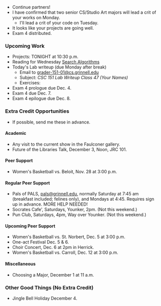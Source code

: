 * Continue partners!
* I have confirmed that two senior CS/Studio Art majors will lead a crit of
  your works on Monday.
    * I'll lead a crit of your code on Tuesday.
* It looks like your projects are going well.
* Exam 4 distributed.

### Upcoming Work

* Projects: TONIGHT at 10:30 p.m.
* Reading for Wednesday 
  [Search Algorithms](../readings/searching-reading.html)
* Today's Lab writeup (due Monday after break)
    * Email to <grader-151-01@cs.grinnell.edu> 
    * Subject: _CSC 151 Lab Writeup Class 47 (Your Names)_
    * Exercises: 
* Exam 4 prologue due Dec. 4.
* Exam 4 due Dec. 7.
* Exam 4 epilogue due Dec. 8.

### Extra Credit Opportunities

* If possible, send me these in advance.

#### Academic

* Any visit to the current show in the Faulconer gallery.
* Future of the Libraries Talk, December 3, Noon, JRC 101.

#### Peer Support

* Women's Basketball vs. Beloit, Nov. 28 at 3:00 p.m.

#### Regular Peer Support

* Pals of PALS, pals@grinnell.edu, normally Saturday at 7:45 am (breakfast
  included; felines only), and Mondays at 4:45.  Requires sign up in 
  advance.    MORE HELP NEEDED!
* Socrates Cafe', Saturdays, Younker, 2pm. (Not this weekend.)
* Pun Club, Saturdays, 4pm, Way over Younker. (Not this weekend.)

#### Upcoming Peer Support

* Women's Basketball vs. St. Norbert, Dec. 5 at 3:00 p.m.
* One-act Festival Dec. 5 & 6.
* Choir Concert, Dec. 6 at 2pm in Herrick.
* Women's Basketball vs. Carroll, Dec. 12 at 3:00 p.m.

#### Miscellaneous

* Choosing a Major, December 1 at 11 a.m.

### Other Good Things (No Extra Credit)

* Jingle Bell Holiday December 4.
